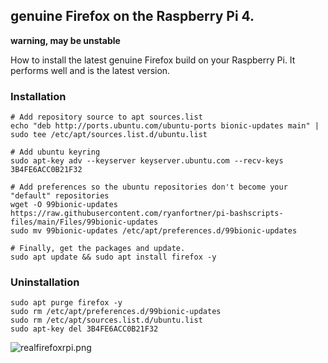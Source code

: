 ## genuine Firefox on the Raspberry Pi 4.
**warning, may be unstable**

How to install the latest genuine Firefox build on your Raspberry Pi. It performs well and is the latest version.

### Installation
```
# Add repository source to apt sources.list
echo "deb http://ports.ubuntu.com/ubuntu-ports bionic-updates main" | sudo tee /etc/apt/sources.list.d/ubuntu.list

# Add ubuntu keyring
sudo apt-key adv --keyserver keyserver.ubuntu.com --recv-keys 3B4FE6ACC0B21F32

# Add preferences so the ubuntu repositories don't become your "default" repositories
wget -O 99bionic-updates https://raw.githubusercontent.com/ryanfortner/pi-bashscripts-files/main/Files/99bionic-updates
sudo mv 99bionic-updates /etc/apt/preferences.d/99bionic-updates

# Finally, get the packages and update.
sudo apt update && sudo apt install firefox -y
```

### Uninstallation
```
sudo apt purge firefox -y
sudo rm /etc/apt/preferences.d/99bionic-updates
sudo rm /etc/apt/sources.list.d/ubuntu.list
sudo apt-key del 3B4FE6ACC0B21F32
```

![realfirefoxrpi.png](https://github.com/chunky-milk/pi-bashscripts-files/blob/main/Screenshots/realfirefoxrpi.png)

